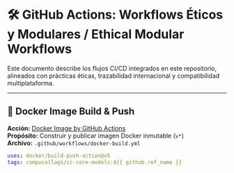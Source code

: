 # 🛠️ GitHub Actions: Workflows Éticos y Modulares / Ethical Modular Workflows

Este documento describe los flujos CI/CD integrados en este repositorio, alineados con prácticas éticas, trazabilidad internacional y compatibilidad multiplataforma.

---

## 🐳 Docker Image Build & Push

**Acción:** [Docker Image by GitHub Actions](https://github.com/actions/starter-workflows/blob/main/ci/docker-publish.yml)  
**Propósito:** Construir y publicar imagen Docker inmutable (`v*`)  
**Archivo:** `.github/workflows/docker-build.yml`

```yaml
uses: docker/build-push-action@v5
tags: compucellags/cc-core-models:${{ github.ref_name }}

